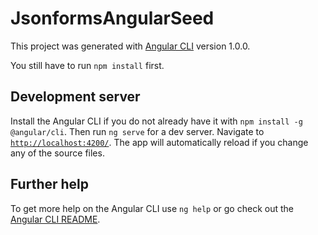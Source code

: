 # JsonformsAngularSeed

This project was generated with [Angular CLI](https://github.com/angular/angular-cli) version 1.0.0.

You still have to run `npm install` first.

## Development server

Install the Angular CLI if you do not already have it with `npm install -g @angular/cli`.
Then run `ng serve` for a dev server. Navigate to [`http://localhost:4200/`](http://localhost:4200/). The app will automatically reload if you change any of the source files.

## Further help

To get more help on the Angular CLI use `ng help` or go check out the [Angular CLI README](https://github.com/angular/angular-cli/blob/master/README.md).
